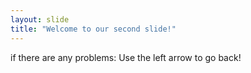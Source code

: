 ```yaml
---
layout: slide
title: "Welcome to our second slide!"
---
```

if there are any problems: 
Use the left arrow to go back!

